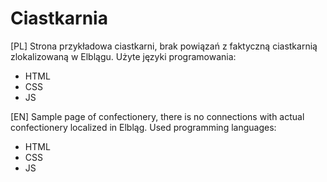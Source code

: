 # Ciastkarnia
[PL]
Strona przykładowa ciastkarni, brak powiązań z faktyczną ciastkarnią zlokalizowaną w Elblągu.
Użyte języki programowania:
- HTML
- CSS
- JS

[EN]
Sample page of confectionery, there is no connections with actual confectionery localized in Elbląg.
Used programming languages:
- HTML
- CSS
- JS
